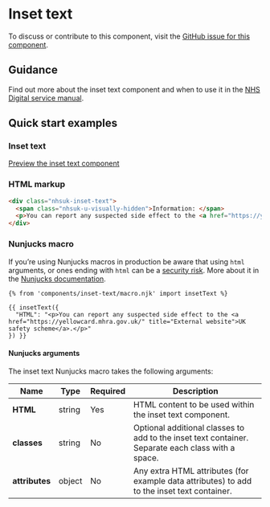 # Inset text

To discuss or contribute to this component, visit the [GitHub issue for this component](https://github.com/nhsuk/nhsuk-frontend/issues/172).

## Guidance

Find out more about the inset text component and when to use it in the [NHS Digital service manual](https://beta.nhs.uk/service-manual/patterns/inset_text/).

## Quick start examples

### Inset text

[Preview the inset text component](https://nhsuk.github.io/nhsuk-frontend/components/inset-text/index.html)

### HTML markup

```html
<div class="nhsuk-inset-text">
  <span class="nhsuk-u-visually-hidden">Information: </span>
  <p>You can report any suspected side effect to the <a href="https://yellowcard.mhra.gov.uk/" title="External website">UK safety scheme</a>.</p>
</div>
```

### Nunjucks macro

If you’re using Nunjucks macros in production be aware that using `html` arguments, or ones ending with `html` can be a [security risk](https://en.wikipedia.org/wiki/Cross-site_scripting). More about it in the [Nunjucks documentation](https://mozilla.github.io/nunjucks/api.html#user-defined-templates-warning).

```
{% from 'components/inset-text/macro.njk' import insetText %}

{{ insetText({
  "HTML": "<p>You can report any suspected side effect to the <a href="https://yellowcard.mhra.gov.uk/" title="External website">UK safety scheme</a>.</p>"
}) }}
```

#### Nunjucks arguments

The inset text Nunjucks macro takes the following arguments:

| Name                    | Type     | Required  | Description  |
| ------------------------|----------|-----------|--------------|
| **HTML**                | string   | Yes       | HTML content to be used within the inset text component. |
| **classes**             | string   | No        | Optional additional classes to add to the inset text container. Separate each class with a space. |
| **attributes**          | object   | No        | Any extra HTML attributes (for example data attributes) to add to the inset text container. |

